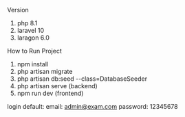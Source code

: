 Version 
1. php 8.1
2. laravel 10
3. laragon 6.0

How to Run Project

1. npm install
2. php artisan migrate
3. php artisan db:seed --class=DatabaseSeeder
4. php artisan serve (backend)
5. npm run dev (frontend)

login default:
email: admin@exam.com
password: 12345678





